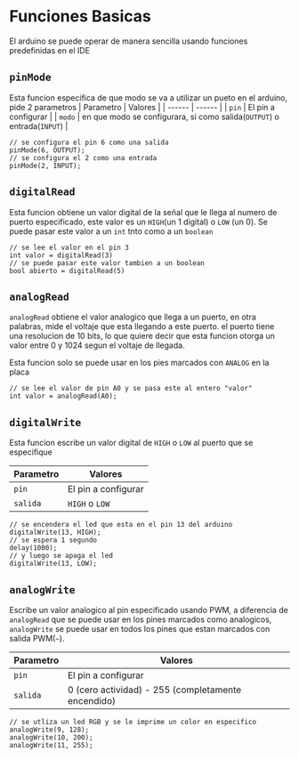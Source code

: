 # Funciones Basicas
El arduino se puede operar de manera sencilla usando funciones predefinidas en el IDE
## `pinMode`
Esta funcion especifica de que modo se va a utilizar un pueto en el arduino, pide 2 parametros
| Parametro | Valores |
| ------ | ------ |
| `pin` | El pin a configurar |
| `modo` | en que modo se configurara, si como salida(`OUTPUT`) o entrada(`INPUT`) |
```arduino
// se configura el pin 6 como una salida
pinMode(6, OUTPUT);
// se configura el 2 como una entrada
pinMode(2, INPUT);
```
## `digitalRead`
Esta funcion obtiene un valor digital de la señal que le llega al numero de puerto especificado, este valor es un `HIGH`(un 1 digital) o `LOW` (un 0). Se puede pasar este valor a un `int` tnto como a un `boolean`
```arduino
// se lee el valor en el pin 3
int valor = digitalRead(3)
// se puede pasar este valor tambien a un boolean
bool abierto = digitalRead(5)
```
## `analogRead`
`analogRead` obtiene el valor analogico que llega a un puerto, en otra palabras, mide el voltaje que esta llegando a este puerto. el puerto tiene una resolucion de 10 bits, lo que quiere decir que esta funcion otorga un valor entre 0 y 1024 segun el voltaje de llegada.

Esta funcion solo se puede usar en los pies marcados con `ANALOG` en la placa
```arduino
// se lee el valor de pin A0 y se pasa este al entero "valor"
int valor = analogRead(A0);
```
## `digitalWrite`
Esta funcion escribe un valor digital de `HIGH` o `LOW` al puerto que se especifique

| Parametro | Valores |
| ------ | ------ |
| `pin` | El pin a configurar |
| `salida` | `HIGH` o `LOW` |

```arduino
// se encendera el led que esta en el pin 13 del arduino
digitalWrite(13, HIGH);
// se espera 1 segundo
delay(1000);
// y luego se apaga el led
digitalWrite(13, LOW);
```

## `analogWrite`
Escribe un valor analogico al pin especificado usando PWM, a diferencia de `analogRead` que se puede usar en los pines marcados como analogicos, `analogWrite` se puede usar en todos los pines que estan marcados con salida PWM(`~`).

| Parametro | Valores |
| ------ | ------ |
| `pin` | El pin a configurar |
| `salida` | 0 (cero actividad) - 255 (completamente encendido) |

```arduino
// se utliza un led RGB y se le imprime un color en especifico
analogWrite(9, 128);
analogWrite(10, 200);
analogWrite(11, 255);
```

